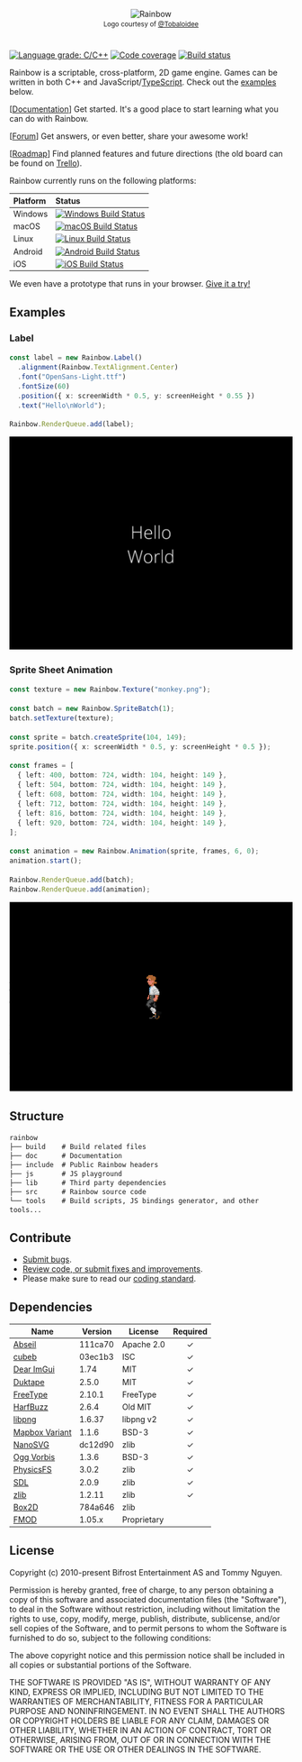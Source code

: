 <p align="center">
  <img alt="Rainbow" src="src/Resources/logotype-horizontal.png" />
  <br />
  <span style="font-size: smaller;">
    Logo courtesy of <a href="https://github.com/Tobaloidee" rel="nofollow">@Tobaloidee</a>
  </span>
</p>

#

[![Language grade: C/C++][lgtm-cpp-badge]][lgtm-cpp]
[![Code coverage][codecov-badge]][codecov]
[![Build status][azure-badge]][azure]

Rainbow is a scriptable, cross-platform, 2D game engine. Games can be written in
both C++ and JavaScript/[TypeScript](https://www.typescriptlang.org/). Check
out the [examples](#examples) below.

[[Documentation](https://tido64.github.io/rainbow/)] Get started. It's a good
place to start learning what you can do with Rainbow.

[[Forum](https://www.reddit.com/r/rainbowtech)] Get answers, or even better,
share your awesome work!

[[Roadmap](https://github.com/tido64/rainbow/projects)] Find planned features
and future directions (the old board can be found on
[Trello](https://trello.com/b/r2TqudY6/rainbow)).

Rainbow currently runs on the following platforms:

| Platform | Status                                                |
|:---------|:------------------------------------------------------|
| Windows  | [![Windows Build Status][azure-windows-badge]][azure] |
| macOS    | [![macOS Build Status][azure-macos-badge]][azure]     |
| Linux    | [![Linux Build Status][azure-linux-badge]][azure]     |
| Android  | [![Android Build Status][azure-android-badge]][azure] |
| iOS      | [![iOS Build Status][azure-ios-badge]][azure]         |

We even have a prototype that runs in your browser.
[Give it a try!](https://tido64.github.io/rainbow.js/)

## Examples

### Label

```typescript
const label = new Rainbow.Label()
  .alignment(Rainbow.TextAlignment.Center)
  .font("OpenSans-Light.ttf")
  .fontSize(60)
  .position({ x: screenWidth * 0.5, y: screenHeight * 0.55 })
  .text("Hello\nWorld");

Rainbow.RenderQueue.add(label);
```

![](doc/content/assets/hello-world.png)

### Sprite Sheet Animation

```typescript
const texture = new Rainbow.Texture("monkey.png");

const batch = new Rainbow.SpriteBatch(1);
batch.setTexture(texture);

const sprite = batch.createSprite(104, 149);
sprite.position({ x: screenWidth * 0.5, y: screenHeight * 0.5 });

const frames = [
  { left: 400, bottom: 724, width: 104, height: 149 },
  { left: 504, bottom: 724, width: 104, height: 149 },
  { left: 608, bottom: 724, width: 104, height: 149 },
  { left: 712, bottom: 724, width: 104, height: 149 },
  { left: 816, bottom: 724, width: 104, height: 149 },
  { left: 920, bottom: 724, width: 104, height: 149 },
];

const animation = new Rainbow.Animation(sprite, frames, 6, 0);
animation.start();

Rainbow.RenderQueue.add(batch);
Rainbow.RenderQueue.add(animation);
```

![](doc/content/assets/sprite-sheet-animations-example.gif)

## Structure

    rainbow
    ├── build    # Build related files
    ├── doc      # Documentation
    ├── include  # Public Rainbow headers
    ├── js       # JS playground
    ├── lib      # Third party dependencies
    ├── src      # Rainbow source code
    └── tools    # Build scripts, JS bindings generator, and other tools...

## Contribute

* [Submit bugs](https://github.com/tido64/rainbow/issues).
* [Review code, or submit fixes and improvements](https://github.com/tido64/rainbow/pulls).
* Please make sure to read our
  [coding standard](https://tido64.github.io/rainbow/docs/coding-standard).

## Dependencies

| Name                | Version | License             | Required |
|---------------------|---------|---------------------|:--------:|
| [Abseil][]          | 111ca70 | Apache 2.0          |    ✓     |
| [cubeb][]           | 03ec1b3 | ISC                 |    ✓     |
| [Dear ImGui][]      | 1.74    | MIT                 |    ✓     |
| [Duktape][]         | 2.5.0   | MIT                 |    ✓     |
| [FreeType][]        | 2.10.1  | FreeType            |    ✓     |
| [HarfBuzz][]        | 2.6.4   | Old MIT             |    ✓     |
| [libpng][]          | 1.6.37  | libpng v2           |    ✓     |
| [Mapbox Variant][]  | 1.1.6   | BSD-3               |    ✓     |
| [NanoSVG][]         | dc12d90 | zlib                |    ✓     |
| [Ogg Vorbis][]      | 1.3.6   | BSD-3               |    ✓     |
| [PhysicsFS][]       | 3.0.2   | zlib                |    ✓     |
| [SDL][]             | 2.0.9   | zlib                |    ✓     |
| [zlib][]            | 1.2.11  | zlib                |    ✓     |
| [Box2D][]           | 784a646 | zlib                |          |
| [FMOD][]            | 1.05.x  | Proprietary         |          |

## License

Copyright (c) 2010-present Bifrost Entertainment AS and Tommy Nguyen.

Permission is hereby granted, free of charge, to any person obtaining a copy
of this software and associated documentation files (the "Software"), to deal
in the Software without restriction, including without limitation the rights
to use, copy, modify, merge, publish, distribute, sublicense, and/or sell
copies of the Software, and to permit persons to whom the Software is
furnished to do so, subject to the following conditions:

The above copyright notice and this permission notice shall be included in
all copies or substantial portions of the Software.

THE SOFTWARE IS PROVIDED "AS IS", WITHOUT WARRANTY OF ANY KIND, EXPRESS OR
IMPLIED, INCLUDING BUT NOT LIMITED TO THE WARRANTIES OF MERCHANTABILITY,
FITNESS FOR A PARTICULAR PURPOSE AND NONINFRINGEMENT. IN NO EVENT SHALL THE
AUTHORS OR COPYRIGHT HOLDERS BE LIABLE FOR ANY CLAIM, DAMAGES OR OTHER
LIABILITY, WHETHER IN AN ACTION OF CONTRACT, TORT OR OTHERWISE, ARISING FROM,
OUT OF OR IN CONNECTION WITH THE SOFTWARE OR THE USE OR OTHER DEALINGS IN
THE SOFTWARE.

<!-- Badges -->
[azure]: https://tido64.visualstudio.com/Rainbow/_build/latest?definitionId=1&branchName=master
[azure-badge]: https://tido64.visualstudio.com/Rainbow/_apis/build/status/Rainbow%20CI?branchName=master
[azure-android-badge]: https://tido64.visualstudio.com/Rainbow/_apis/build/status/Rainbow%20CI?branchName=master&jobName=Android%20Agent
[azure-ios-badge]: https://tido64.visualstudio.com/Rainbow/_apis/build/status/Rainbow%20CI?branchName=master&jobName=iOS%20Agent
[azure-linux-badge]: https://tido64.visualstudio.com/Rainbow/_apis/build/status/Rainbow%20CI?branchName=master&jobName=Linux%20Agent
[azure-macos-badge]: https://tido64.visualstudio.com/Rainbow/_apis/build/status/Rainbow%20CI?branchName=master&jobName=macOS%20Agent
[azure-windows-badge]: https://tido64.visualstudio.com/Rainbow/_apis/build/status/Rainbow%20CI?branchName=master&jobName=Windows%20Agent
[codecov]: https://codecov.io/gh/tido64/rainbow
[codecov-badge]: https://codecov.io/gh/tido64/rainbow/branch/master/graph/badge.svg
[lgtm-cpp]: https://lgtm.com/projects/g/tido64/rainbow/context:cpp
[lgtm-cpp-badge]: https://img.shields.io/lgtm/grade/cpp/g/tido64/rainbow.svg?logo=lgtm&logoWidth=18

<!-- Dependencies -->
[Abseil]: https://abseil.io/ "Abseil"
[Box2D]: http://box2d.org/ "Box2D | A 2D Physics Engine for Games"
[cubeb]: https://github.com/kinetiknz/cubeb "cubeb"
[Dear ImGui]: https://github.com/ocornut/imgui "Dear ImGui"
[Duktape]: https://duktape.org/ "Duktape"
[FMOD]: https://www.fmod.com/ "FMOD"
[FreeType]: https://freetype.org/ "FreeType"
[HarfBuzz]: https://wiki.freedesktop.org/www/Software/HarfBuzz/ "HarfBuzz"
[libpng]: https://github.com/glennrp/libpng "libpng"
[Mapbox Variant]: https://github.com/mapbox/variant "Mapbox Variant"
[NanoSVG]: https://github.com/memononen/nanosvg "NanoSVG"
[Ogg Vorbis]: https://xiph.org/vorbis/ "Ogg Vorbis"
[PhysicsFS]: https://www.icculus.org/physfs/ "PhysicsFS"
[SDL]: https://www.libsdl.org/ "Simple DirectMedia Layer"
[zlib]: https://github.com/madler/zlib "zlib"
